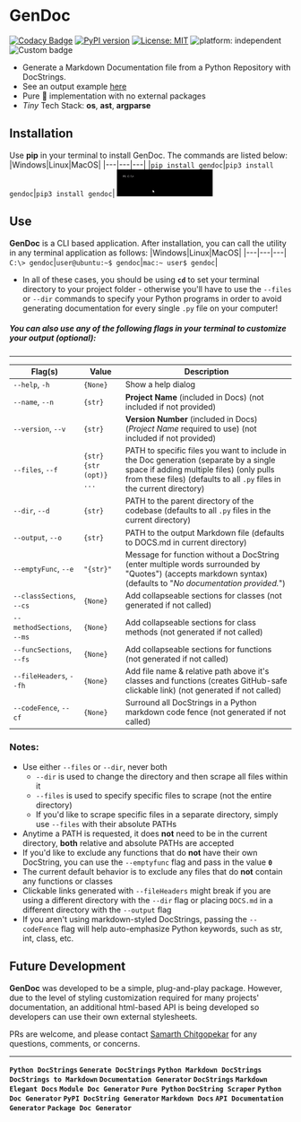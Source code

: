 # GenDoc

[![Codacy Badge](https://app.codacy.com/project/badge/Grade/fe0fd43e86524234bf0baf11e1061511)](https://www.codacy.com?utm_source=github.com&amp;utm_medium=referral&amp;utm_content=http-samc/GenDoc&amp;utm_campaign=Badge_Grade) [![PyPI version](https://badge.fury.io/py/GenDoc.svg)](https://badge.fury.io/py/GenDoc) [![License: MIT](https://img.shields.io/badge/License-MIT-yellow.svg)](https://opensource.org/licenses/MIT) ![platform: independent](https://img.shields.io/endpoint?url=https%3A%2F%2Fapi.jsonbin.io%2Fb%2F6042e0a7121bf907dd96fa4a%2F13) ![Custom badge](https://img.shields.io/endpoint?url=https%3A%2F%2Fapi.jsonbin.io%2Fb%2F6042e0a7121bf907dd96fa4a%2F14)

 - Generate a Markdown Documentation file from a Python Repository with DocStrings.
 - See an output example [here](/DOCS.md)
 - Pure 🐍 implementation with no external packages
 - *Tiny* Tech Stack: **os**, **ast**, **argparse**

## Installation
Use **pip** in your terminal to install GenDoc. The commands are listed below:
|Windows|Linux|MacOS|
|---|---|---|
|`pip install gendoc`|`pip3 install gendoc`|`pip3 install gendoc`|
<img src="/GenDoc_Install.gif">

## Use
**GenDoc** is a CLI based application. After installation, you can call the utility in any terminal application as follows:
|Windows|Linux|MacOS|
|---|---|---|
`C:\> gendoc`|`user@ubuntu:~$ gendoc`|`mac:~ user$ gendoc`|
- In all of these cases, you should be using **`cd`** to set your terminal directory to your project folder - otherwise you'll have to use the `--files` or `--dir` commands to specify your Python programs in order to avoid generating documentation for every single `.py` file on your computer!

##### You can also use any of the following flags in your terminal to customize your output (optional):

---
|Flag(s)|Value|Description|
|  ---  |  ---  | --- |
|`--help`, `-h`|`{None}`|Show a help dialog|
|`--name`, `--n`|`{str}`|**Project Name** (included in Docs) (not included if not provided)|
|`--version`, `--v`|`{str}`|**Version Number** (included in Docs) (_Project Name_ required to use) (not included if not provided)|
|`--files`, `--f`|`{str} {str (opt)} ...`|PATH to specific files you want to include in the Doc generation (separate by a single space if adding multiple files) (only pulls from these files) (defaults to all `.py` files in the current directory)|
|`--dir`, `--d`|`{str}`|PATH to the parent directory of the codebase (defaults to all `.py` files in the current directory)|
|`--output`, `--o`|`{str}`|PATH to the output Markdown file (defaults to DOCS.md in current directory)|
|`--emptyFunc`, `--e`|`"{str}"`|Message for function without a DocString (enter multiple words surrounded by "Quotes") (accepts markdown syntax) (defaults to "*No documentation provided.*")|
|`--classSections`, `--cs`|`{None}`|Add collapseable sections for classes (not generated if not called)|
|`--methodSections`, `--ms`|`{None}`|Add collapseable sections for class methods (not generated if not called)|
|`--funcSections`, `--fs`|`{None}`|Add collapseable sections for functions (not generated if not called)|
|`--fileHeaders`, `--fh`|`{None}`|Add file name & relative path above it's classes and functions (creates GitHub-safe clickable link) (not generated if not called)|
|`--codeFence`, `--cf`|`{None}`|Surround all DocStrings in a Python markdown code fence (not generated if not called)|
### Notes:
- Use either `--files` or `--dir`, never both
  - `--dir` is used to change the directory and then scrape all files within it
  - `--files` is used to specify specific files to scrape (not the entire directory)
  - If you'd like to scrape specific files in a separate directory, simply use `--files` with their absolute PATHs
- Anytime a PATH is requested, it does **not** need to be in the current directory, **both** relative and absolute PATHs are accepted
- If you'd like to exclude any functions that do **not** have their own DocString, you can use the `--emptyfunc` flag and pass in the value **`0`**
- The current default behavior is to exclude any files that do **not** contain any functions or classes
- Clickable links generated with `--fileHeaders` might break if you are using a different directory with the `--dir` flag or placing `DOCS.md` in a different directory with the `--output` flag
- If you aren't using markdown-styled DocStrings, passing the `--codeFence` flag will help auto-emphasize Python keywords, such as str, int, class, etc.

## Future Development
**GenDoc** was developed to be a simple, plug-and-play package. However, due to the level of styling customization required for many projects' documentation, an additional html-based API is being developed so developers can use their own external stylesheets.

PRs are welcome, and please contact [Samarth Chitgopekar](mailto:sam@chitgopekar.tech) for any questions, comments, or concerns.

---
**`Python DocStrings` `Generate DocStrings` `Python Markdown DocStrings` `DocStrings to Markdown` `Documentation Generator` `DocStrings` `Markdown Elegant Docs` `Module Doc Generator` `Pure Python` `DocString Scraper` `Python Doc Generator` `PyPI DocString Generator` `Markdown Docs` `API Documentation Generator` `Package Doc Generator`**